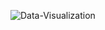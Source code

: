 ![Data-Visualization](https://user-images.githubusercontent.com/57089331/236201433-99749f78-d290-4618-8287-e483ec470bdb.png)
